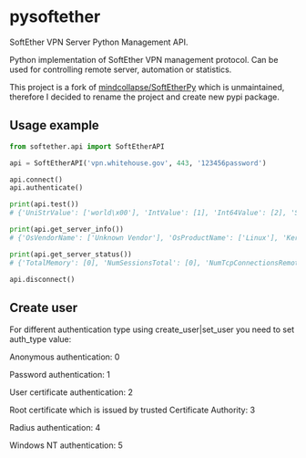 pysoftether
===========

SoftEther VPN Server Python Management API.

Python implementation of SoftEther VPN management protocol. Can be used for controlling remote server, automation or statistics.

This project is a fork of [mindcollapse/SoftEtherPy](https://github.com/mindcollapse/SoftEtherPy) which is unmaintained, therefore I decided to rename the project and create new pypi package.

Usage example
-------------
```python
from softether.api import SoftEtherAPI

api = SoftEtherAPI('vpn.whitehouse.gov', 443, '123456password')

api.connect()
api.authenticate()

print(api.test())
# {'UniStrValue': ['world\x00'], 'IntValue': [1], 'Int64Value': [2], 'StrValue': ['1']}

print(api.get_server_info())
# {'OsVendorName': ['Unknown Vendor'], 'OsProductName': ['Linux'], 'KernelName': ['Linux Kernel'], 'ServerType': [0], 'ServerHostName': ['vpnserver'], 'OsServicePack': [0], 'ServerBuildDate': [1413977090000], 'OsSystemName': ['Linux'], 'ServerBuildInt': [9506], 'ServerVerInt': [411], 'ServerProductName': ['SoftEther VPN Server (64 bit)'], 'OsType': [3100], 'ServerFamilyName': ['SoftEther'], 'ServerBuildInfoString': ['Compiled 2014/10/22 20:24:50 by yagi at pc25'], 'ServerVersionString': ['Version 4.11 Build 9506   (English)'], 'OsVersion': ['Unknown Linux Version']}

print(api.get_server_status())
# {'TotalMemory': [0], 'NumSessionsTotal': [0], 'NumTcpConnectionsRemote': [0], 'Send.UnicastBytes': [577743326], 'Recv.BroadcastCount': [1224620], 'NumHubStatic': [0], 'FreePhys': [0], 'ServerType': [0], 'UsedPhys': [0], 'NumHubDynamic': [0], 'Send.BroadcastCount': [43225], 'NumTcpConnections': [49], 'AssignedBridgeLicensesTotal': [0], 'Send.UnicastCount': [1746888], 'AssignedBridgeLicenses': [0], 'NumSessionsLocal': [0], 'AssignedClientLicenses': [0], 'Send.BroadcastBytes': [3140072], 'NumHubStandalone': [1], 'Recv.UnicastCount': [1752958], 'NumHubTotal': [1], 'AssignedClientLicensesTotal': [0], 'NumGroups': [0], 'Recv.BroadcastBytes': [74615494], 'CurrentTime': [1418792416592], 'UsedMemory': [0], 'Recv.UnicastBytes': [580004599], 'FreeMemory': [0], 'CurrentTick': [3039999042], 'TotalPhys': [0], 'NumSessionsRemote': [0], 'NumUsers': [3], 'StartTime': [1415753738050], 'NumTcpConnectionsLocal': [49], 'NumIpTables': [1], 'NumMacTables': [1]}

api.disconnect()
```

Create user
-------------
For different authentication type using create_user|set_user you need to set auth_type value:

Anonymous authentication: 0

Password authentication: 1

User certificate authentication: 2

Root certificate which is issued by trusted Certificate Authority: 3

Radius authentication: 4

Windows NT authentication: 5
